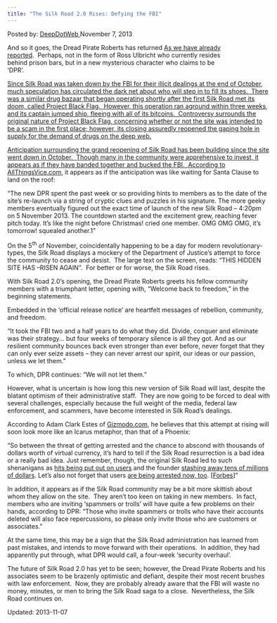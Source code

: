 ```yaml
---
title: "The Silk Road 2.0 Rises: Defying the FBI"
---
```


<span>Posted by: <a href="/author/admin/" title="">DeepDotWeb </a></span>
<span>November 7, 2013</span>


<p>And so it goes, the Dread Pirate Roberts has returned <a href="/2013/11/06/silk-road-2-0-is-now-officially-open/" target="_blank">As we have already reported</a>.  Perhaps, not in the form of Ross Ulbricht who currently resides behind prison bars, but in a new mysterious character who claims to be ‘DPR’.</p>
<div id="attachment_1199" style="width: 598px" class="wp-caption aligncenter"><a href="/imgs/2013/11/silkroad20logo.jpg"/>
<p>Since Silk Road was taken down by the FBI for their illicit dealings at the end of October, much speculation has circulated the dark net about who will step in to fill its shoes.  There was a similar drug bazaar that began operating shortly after the first Silk Road met its doom, called Project Black Flag.  However, this operation ran aground within three weeks, and its captain jumped ship, fleeing with all of its bitcoins.  Controversy surrounds the original nature of Project Black Flag, concerning whether or not the site was intended to be a scam in the first place; however, its closing assuredly reopened the gaping hole in supply for the demand of drugs on the deep web.</p>
<p>Anticipation surrounding the grand reopening of Silk Road has been building since the site went down in October.  Though many in the community were apprehensive to invest, it appears as if they have banded together and bucked the FBI.  According to <a href="http://allthingsvice.com/2013/11/07/remember-remember-silk-road-redux/" target="_blank">AllThingsVice.com</a>, it appears as if the anticipation was like waiting for Santa Clause to land on the roof:</p>
<p>“The new DPR spent the past week or so providing hints to members as to the date of the site’s re-launch via a string of cryptic clues and puzzles in his signature. The more geeky members eventually figured out the exact time of launch of the new Silk Road – 4:20pm on 5 November 2013. The countdown started and the excitement grew, reaching fever pitch today. It’s like the night before Christmas! cried one member. OMG OMG OMG, it’s tomorrow! squealed another.1”</p>
<p>On the 5<sup>th</sup> of November, coincidentally happening to be a day for modern revolutionary-types, the Silk Road displays a mockery of the Department of Justice’s attempt to force the community to cease and desist.  The large text on the screen, reads: “THIS HIDDEN SITE HAS –RISEN AGAIN”.  For better or for worse, the Silk Road rises.</p>
<p>With Silk Road 2.0’s opening, the Dread Pirate Roberts greets his fellow community members with a triumphant letter, opening with, “Welcome back to freedom,” in the beginning statements.</p>
<p>Embedded in the ‘official release notice’ are heartfelt messages of rebellion, community, and freedom.</p>
<p>“It took the FBI two and a half years to do what they did. Divide, conquer and eliminate was their strategy… but four weeks of temporary silence is all they got. And as our resilient community bounces back even stronger than ever before, never forget that they can only ever seize assets – they can never arrest our spirit, our ideas or our passion, unless we let them.”</p>
<p>To which, DPR continues: “We will not let them.”</p>
<p>However, what is uncertain is how long this new version of Silk Road will last, despite the blatant optimism of their administrative staff.  They are now going to be forced to deal with several challenges, especially because the full weight of the media, federal law enforcement, and scammers, have become interested in Silk Road’s dealings.</p>
<p>According to Adam Clark Estes of <a href="http://gizmodo.com/i-pity-the-fool-who-resurrected-silk-road-1459570609">Gizmodo.com</a>, he believes that this attempt at rising will soon look more like an Icarus metaphor, than that of a Phoenix:</p>
<p>“So between the threat of getting arrested and the chance to abscond with thousands of dollars worth of virtual currency, it&#8217;s hard to tell if the Silk Road resurrection is a bad idea or a really bad idea. Just remember, though, the original Silk Road led to such shenanigans as <a href="http://j.mp/1fjZrb3">hits being put out on users</a> and the founder <a href="http://j.mp/1fjZrYs">stashing away tens of millions of dollars</a>. Let&#8217;s also not forget that users <a href="http://j.mp/17jA7jt">are being arrested now, too</a>. [<a href="http://www.forbes.com/sites/andygreenberg/2013/11/06/silk-road-2-0-launches-promising-a-resurrected-black-market-for-the-dark-web/?utm_campaign=forbestwittersf&amp;utm_source=twitter&amp;utm_medium=social">Forbes</a>]”</p>
<p>In addition, it appears as if the Silk Road community may be a bit more skittish about whom they allow on the site.  They aren’t too keen on taking in new members.  In fact, members who are inviting ‘spammers or trolls’ will have quite a few problems on their hands, according to DPR: “Those who invite spammers or trolls who have their accounts deleted will also face repercussions, so please only invite those who are customers or associates.”</p>
<p>At the same time, this may be a sign that the Silk Road administration has learned from past mistakes, and intends to move forward with their operations.  In addition, they had apparently put through, what DPR would call, a four-week ‘security overhaul’.</p>
<p>The future of Silk Road 2.0 has yet to be seen; however, the Dread Pirate Roberts and his associates seem to be brazenly optimistic and defiant, despite their most recent brushes with law enforcement.  Now, they are probably already aware that the FBI will waste no money, minutes, or men to bring the Silk Road saga to a close.  Nevertheless, the Silk Road continues on.</p>
</div>
  

Updated: 2013-11-07